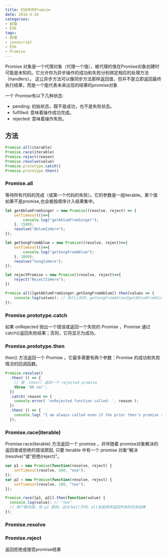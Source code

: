 ```yaml
---
title: ES6中的Promise
date: 2016-4-28
categories:
- 前端
- ES6
tags:
- 前端
- javascript
- ES6
- Promise
---
```

Promise 对象是一个代理对象（代理一个值），被代理的值在Promise对象创建时可能是未知的。它允许你为异步操作的成功和失败分别绑定相应的处理方法（handlers）。 这让异步方法可以像同步方法那样返回值，但并不是立即返回最终执行结果，而是一个能代表未来出现的结果的promise对象

一个 Promise有以下几种状态:

- pending: 初始状态，既不是成功，也不是失败状态。
- fulfilled: 意味着操作成功完成。
- rejected: 意味着操作失败。
<!-- more -->
## 方法
``` javascript
Promise.all(iterable)
Promise.race(iterable)
Promise.reject(reason)
Promise.resolve(value)
Promise.prototype.catch()
Promise.prototype.then()
```
### Promise.all 

等待所有代码的完成（或第一个代码的失败）。它的参数是一组iterable。某个值如果不是promise,也会被按顺序计入结果集中。
``` javascript
let getAblumFromSinger = new Promise((resolve, reject) => {
    setTimeout(()=>{
        console.log("getAblumFromSinger");
    }, 1500);
    resolve("AblumIsHere");
});

let getSongFromAblum = new Promise((resolve, reject)=>{
    setTimeout(()=>{
        console.log("getSongFromAblum");
    }, 1000);
    resolve("SongIsHere");
});

let rejectPromise = new Promise((resolve, reject)=>{
    reject("RejectIsHere");
})

Promise.all([getAblumFromSinger,getSongFromAblum]).then(values => { 
    console.log(values); // 执行上异步，getSongFromAblum比getAblumFromSinger先执行，但是结果是按任务顺序排列的，当promise中有reject时，将会立刻失败
});
```
### Promise.prototype.catch
如果 onRejected 抛出一个错误或返回一个失败的 Promise ，Promise  通过catch()返回失败结果；否则，它将显示为成功。 
### Promise.prototype.then
then() 方法返回一个  Promise 。它最多需要有两个参数：Promise 的成功和失败情况的回调函数。

``` javascript
Promise.resolve()
  .then( () => {
    // 使 .then() 返回一个 rejected promise
    throw 'Oh no!';
  })
  .catch( reason => {
    console.error( 'onRejected function called: ', reason );
  })
  .then( () => {
    console.log( "I am always called even if the prior then's promise rejects" );
  });
```
### Promise.race(iterable) 
Promise.race(iterable) 方法返回一个 promise ，并伴随着 promise对象解决的返回值或拒绝的错误原因, 只要 iterable 中有一个 promise 对象"解决(resolve)"或"拒绝(reject)"。
``` javascript
var p1 = new Promise(function(resolve, reject) { 
    setTimeout(resolve, 500, "one"); 
});
var p2 = new Promise(function(resolve, reject) { 
    setTimeout(resolve, 100, "two"); 
});

Promise.race([p1, p2]).then(function(value) {
  console.log(value); // "two"
  // 两个都完成，但 p2 更快，这点与all不同，all会按顺序返回所有的任务结果
});
```
### Promise.resolve
### Promise.reject
返回拒绝或接受promise结果